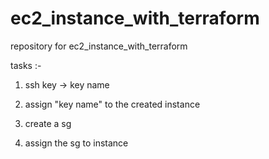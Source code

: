 # ec2_instance_with_terraform
repository for ec2_instance_with_terraform


tasks :-
 
 
 1) ssh key -> key name 
 2) assign "key name" to the created instance

 3) create a sg 
 4) assign the sg to instance 

